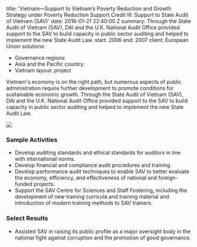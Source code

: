 
title: 'Vietnam—Support to Vietnam’s Poverty Reduction and Growth Strategy under Poverty
  Reduction Support Credit III: Support to State Audit of Vietnam (SAV)'
date: 2016-01-21 22:40:00 Z
summary: Through the State Audit of Vietnam (SAV), DAI and the U.K. National Audit
  Office provided support to the SAV to build capacity in public sector auditing and
  helped to implement the new State Audit Law.
start: 2006
end: 2007
client: European Union
solutions:
- Governance
regions:
- Asia and the Pacific
country:
- Vietnam
layout: project


Vietnam's economy is on the right path, but numerous aspects of public administration require further development to promote conditions for sustainable economic growth. Through the State Audit of Vietnam (SAV), DAI and the U.K. National Audit Office provided support to the SAV to build capacity in public sector auditing and helped to implement the new State Audit Law.

![][1]

### Sample Activities

* Develop auditing standards and ethical standards for auditors in line with international norms.
* Develop financial and compliance audit procedures and training.
* Develop performance audit techniques to enable SAV to better evaluate the economy, efficiency, and effectiveness of national and foreign-funded projects.
* Support the SAV Centre for Sciences and Staff Fostering, including the development of new training curricula and training material and introduction of modern training methods to SAV trainers.

### Select Results

* Assisted SAV in raising its public profile as a major oversight body in the national fight against corruption and the promotion of good governance.

[1]: https://assetify-dai.com/projects/VietnamAudit.jpg
